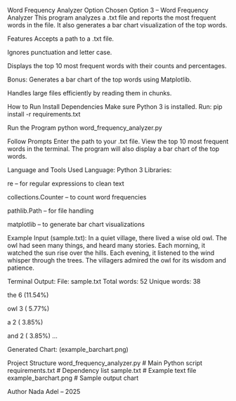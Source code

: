 Word Frequency Analyzer
Option Chosen
Option 3 – Word Frequency Analyzer
This program analyzes a .txt file and reports the most frequent words in the file. It also generates a bar chart visualization of the top words.

Features
Accepts a path to a .txt file.

Ignores punctuation and letter case.

Displays the top 10 most frequent words with their counts and percentages.

Bonus: Generates a bar chart of the top words using Matplotlib.

Handles large files efficiently by reading them in chunks.

How to Run
Install Dependencies
Make sure Python 3 is installed.
Run:
pip install -r requirements.txt

Run the Program
python word_frequency_analyzer.py

Follow Prompts
Enter the path to your .txt file.
View the top 10 most frequent words in the terminal.
The program will also display a bar chart of the top words.

Language and Tools Used
Language: Python 3
Libraries:

re – for regular expressions to clean text

collections.Counter – to count word frequencies

pathlib.Path – for file handling

matplotlib – to generate bar chart visualizations

Example
Input (sample.txt):
In a quiet village, there lived a wise old owl.
The owl had seen many things, and heard many stories.
Each morning, it watched the sun rise over the hills.
Each evening, it listened to the wind whisper through the trees.
The villagers admired the owl for its wisdom and patience.

Terminal Output:
File: sample.txt
Total words: 52
Unique words: 38

the 6 (11.54%)

owl 3 ( 5.77%)

a 2 ( 3.85%)

and 2 ( 3.85%)
...

Generated Chart:
(example_barchart.png)

Project Structure
word_frequency_analyzer.py # Main Python script
requirements.txt # Dependency list
sample.txt # Example text file
example_barchart.png # Sample output chart

Author
Nada Adel – 2025
